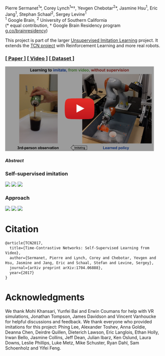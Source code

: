 Pierre Sermanet<sup>1</sup>\*, Corey Lynch<sup>1</sup>\*†, Yevgen Chebotar<sup>2</sup>\*, Jasmine Hsu<sup>1</sup>, Eric Jang<sup>1</sup>, Stephan Schaal<sup>2</sup>, Sergey Levine<sup>1</sup><br>
<sup>1</sup> Google Brain, <sup>2</sup> University of Southern California<br>
(* equal contribution, † Google Brain Residency program [g.co/brainresidency](https://research.google.com/teams/brain/residency/))

This project is part of the larger [Unsupervised Imitation Learning](https://sermanet.github.io/imitation/) project.
It extends the [TCN project](https://sermanet.github.io/tcn/) with Reinforcement Learning and more real robots.

### [[ Paper ]](https://arxiv.org/abs/1704.06888) [[ Video ]](https://www.youtube.com/watch?v=b1UTUQpxPSY) [[ Dataset ]](https://sites.google.com/site/brainrobotdata/home/multiview-pouring)

<a href="http://www.youtube.com/watch?feature=player_embedded&v=b1UTUQpxPSY" target="_blank">
 <img src="docs/figs/tcn2_youtube_thumbnail.png" alt="TCN" width="480">
</a>

##### Abstract


### Self-supervised imitation
<img src='docs/figs/kuka_pouring.mov.gif'>

<img src='docs/figs/kuka_dishrack.mov.gif'>

<img src='docs/figs/pose_all.mov.gif'>

### Approach
<img src='docs/figs/step1.mov.gif'>

<img src='docs/figs/kuka_pouring_control.mov.gif'>

<img src='docs/figs/kuka_dishrack_control.mov.gif'>

# Citation

```
@article{TCN2017,
  title={Time-Contrastive Networks: Self-Supervised Learning from Video},
  author={Sermanet, Pierre and Lynch, Corey and Chebotar, Yevgen and Hsu, Jasmine and Jang, Eric and Schaal, Stefan and Levine, Sergey},
  journal={arXiv preprint arXiv:1704.06888},
  year={2017}
}
```

# Acknowledgments

We thank Mohi Khansari, Yunfei Bai and Erwin Coumans for help with VR simulations, Jonathan Tompson, James Davidson and Vincent Vanhoucke for helpful discussions and feedback. We thank everyone who provided imitations for this project: Phing Lee, Alexander Toshev, Anna Goldie, Deanna Chen, Deirdre Quillen, Dieterich Lawson, Eric Langlois, Ethan Holly, Irwan Bello, Jasmine Collins, Jeff Dean, Julian Ibarz, Ken Oslund, Laura Downs, Leslie Phillips, Luke Metz, Mike Schuster, Ryan Dahl, Sam Schoenholz and Yifei Feng.
